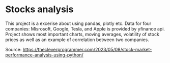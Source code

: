 # Stocks analysis
This project is a excerise about using pandas, plotly etc. 
Data for four companies: Misrosoft, Google, Tesla, and Apple is provided by yfinance api.
Project shows most important charts, moving averages, volatility of stock prices as well as an example of correlation between two companies.




Source:
https://thecleverprogrammer.com/2023/05/08/stock-market-performance-analysis-using-python/
